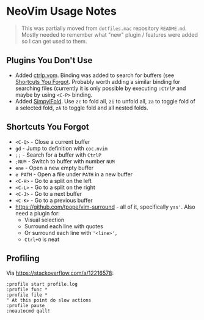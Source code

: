NeoVim Usage Notes
==================
> This was partially moved from `dotfiles.mac` repository `README.md`. Mostly needed to remember what "new" plugin
> / features were added so  I can get used to them.

Plugins You Don't Use
---------------------
- Added [ctrlp.vom](https://github.com/ctrlpvim/ctrlp.vim). Binding was added to search for buffers (see
  [Shortcuts You Forgot](#shortcuts-you-forgot). Probably worth adding a similar binding for searching files
  (currently it is only possible by executing `:CtrlP` and maybe by using `<C-P>` binding.
- Added [SimpylFold](https://github.com/tmhedberg/SimpylFold). Use `zc` to
  fold all, `zi` to unfold all, `za` to toggle fold of a selected fold,
  `zA` to toggle fold and all nested folds.

Shortcuts You Forgot
--------------------
- `<C-Q>` - Close a current buffer
- `gd` - Jump to definition with `coc.nvim`
- `;;` - Search for a buffer with `CtrlP`
- `;NUM` - Switch to buffer with number `NUM`
- `ene` - Open a new empty buffer
- `e PATH` - Open a file under `PATH` in a new buffer
- `<C-H>` - Go to a split on the left
- `<C-L>` - Go to a split on the right
- `<C-J>` - Go to a next buffer
- `<C-K>` - Go to a previous buffer
- https://github.com/tpope/vim-surround - all of it, specifically `yss'`. Also need a plugin for:
  * Visual selection
  * Surround each line with quotes
  * Or surround each line with `'<line>',`
  * `Ctrl+O` is neat

Profiling
---------
Via https://stackoverflow.com/a/12216578:
```
:profile start profile.log
:profile func *
:profile file *
" At this point do slow actions
:profile pause
:noautocmd qall!
```
